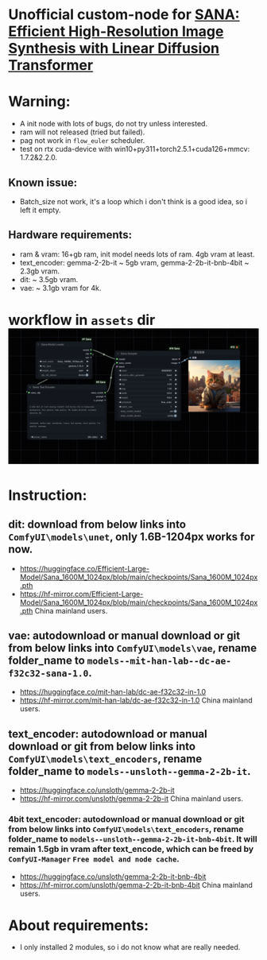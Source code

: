 # Unofficial custom-node for [SANA: Efficient High-Resolution Image Synthesis with Linear Diffusion Transformer](https://github.com/NVlabs/Sana)

# Warning: 
- A init node with lots of bugs, do not try unless interested.
- ram will not released (tried but failed).
- pag not work in `flow_euler` scheduler.
- test on rtx cuda-device with win10+py311+torch2.5.1+cuda126+mmcv: 1.7.2&2.2.0.
## Known issue:
- Batch_size not work, it's a loop which i don't think is a good idea, so i left it empty.
## Hardware requirements:
- ram & vram: 16+gb ram, init model needs lots of ram. 4gb vram at least.
- text_encoder: gemma-2-2b-it ~ 5gb vram, gemma-2-2b-it-bnb-4bit ~ 2.3gb vram.
- dit: ~ 3.5gb vram.
- vae: ~ 3.1gb vram for 4k.
# workflow in `assets` dir ![](./assets/Img_Gen-Sana-wf.png)

# Instruction:
## dit: download from below links into `ComfyUI\models\unet`, only 1.6B-1204px works for now.
- https://huggingface.co/Efficient-Large-Model/Sana_1600M_1024px/blob/main/checkpoints/Sana_1600M_1024px.pth
- https://hf-mirror.com/Efficient-Large-Model/Sana_1600M_1024px/blob/main/checkpoints/Sana_1600M_1024px.pth China mainland users.
## vae: autodownload or manual download or git from below links into `ComfyUI\models\vae`, rename folder_name to `models--mit-han-lab--dc-ae-f32c32-sana-1.0`.
- https://huggingface.co/mit-han-lab/dc-ae-f32c32-in-1.0
- https://hf-mirror.com/mit-han-lab/dc-ae-f32c32-in-1.0 China mainland users.
## text_encoder: autodownload or manual download or git from below links into `ComfyUI\models\text_encoders`, rename folder_name to `models--unsloth--gemma-2-2b-it`.
- https://huggingface.co/unsloth/gemma-2-2b-it
- https://hf-mirror.com/unsloth/gemma-2-2b-it China mainland users.
### 4bit text_encoder: autodownload or manual download or git from below links into `ComfyUI\models\text_encoders`, rename folder_name to `models--unsloth--gemma-2-2b-it-bnb-4bit`. It will remain 1.5gb in vram after text_encode, which can be freed by `ComfyUI-Manager` `Free model and node cache`.
- https://huggingface.co/unsloth/gemma-2-2b-it-bnb-4bit
- https://hf-mirror.com/unsloth/gemma-2-2b-it-bnb-4bit China mainland users.
# About requirements:
- I only installed 2 modules, so i do not know what are really needed.